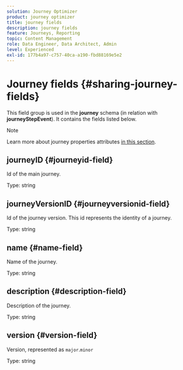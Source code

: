 ```yaml
---
solution: Journey Optimizer
product: journey optimizer
title: journey fields
description: journey fields
feature: Journeys, Reporting
topic: Content Management
role: Data Engineer, Data Architect, Admin
level: Experienced
exl-id: 177b4a97-c757-40ca-a190-fbd88169e5e2
---
```

# Journey fields {#sharing-journey-fields}

This field group is used in the **journey** schema (in relation with **journeyStepEvent**). It contains the fields listed below.


>[!NOTE]
>
>Learn more about journey properties attributes [in this section](../building-journeys/expression/journey-properties.md#journey-propertoes-fields).


## journeyID {#journeyid-field}

Id of the main journey.

Type: string

## journeyVersionID {#journeyversionid-field}

Id of the journey version. This id represents the identity of a journey.

Type: string

## name {#name-field}

Name of the journey.

Type: string

## description {#description-field}

Description of the journey.

Type: string

## version {#version-field}

Version, represented as `major`.`minor`

Type: string
